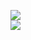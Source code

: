 [![](https://img.shields.io/badge/Made%20With-Github%20Spray-lightgrey.svg?style=for-the-badge&logo=github)](https://github.com/Annihil/github-spray#5877)  
[![](https://i.imgur.com/2DrTn0Z.gif)](https://github.com/Annihil/github-spray)